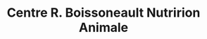 ---
title: "Centre R. Boissoneault Nutririon Animale"
url: /quebec/centre-r-boissoneault-nutririon-animale/
shop: Tiere
---